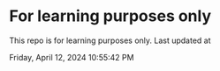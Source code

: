 # For learning purposes only
This repo is for learning purposes only.
Last updated at

Friday, April 12, 2024 10:55:42 PM

